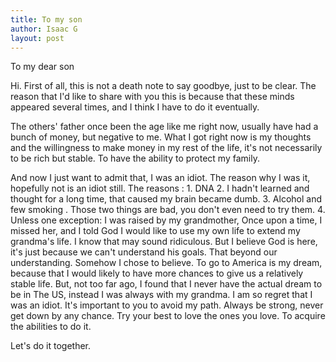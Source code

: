 ```yaml
---
title: To my son
author: Isaac G
layout: post
---
```



To my dear son

Hi. First of all, this is not a death note to say goodbye, just to be clear. The reason that I'd like to share with you this is because that these minds appeared several times, and I think I have to do it eventually.

The others' father once been the age like me right now, usually have had a bunch of money, but  negative to me. What I got right now is my thoughts and the willingness to make money in my rest of the life, it's not necessarily to be rich but stable. To have the ability to protect my family.

And now I just want to admit that, I was an idiot. The reason why I was it, hopefully not is an idiot still. The reasons : 1. DNA 2. I hadn't learned and thought for a long time, that caused my brain became dumb. 3.  Alcohol and few smoking . Those two things are bad, you don't even need to try them. 4. Unless one exception: I was raised by my grandmother, Once upon a time, I missed her, and I told God I would like to use my own life to extend my grandma's life. I know that may sound ridiculous. But I believe God is here, it's just because we can't understand his goals. That beyond our understanding. Somehow I chose to believe.
To go to America is my dream, because that I would likely to have more chances to give us a relatively stable life. But, not too far ago, I found that I never have the actual dream to be in The US, instead I was always with my grandma.
I am so regret that I was an idiot. 
It's important to you to avoid my path.
Always be strong, never get down by any chance. Try your best to love the ones you love. To acquire the abilities to do it.

Let's do it together.